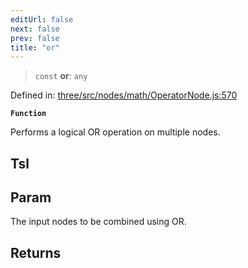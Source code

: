 ```yaml
---
editUrl: false
next: false
prev: false
title: "or"
---
```


> `const` **or**: `any`

Defined in: [three/src/nodes/math/OperatorNode.js:570](https://github.com/DefinitelyMaybe/three-i18n/blob/fa57b79433d1c349ffb23a78727299c8d4190136/three/src/nodes/math/OperatorNode.js#L570)

**`Function`**

Performs a logical OR operation on multiple nodes.

## Tsl

## Param

The input nodes to be combined using OR.

## Returns
